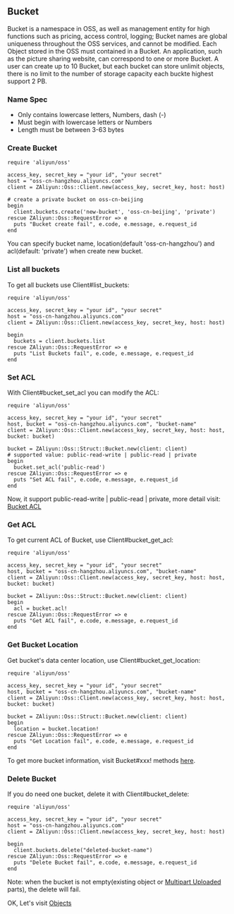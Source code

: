 ## Bucket

Bucket is a namespace in OSS, as well as management entity for high functions such as pricing, access control, logging; Bucket names are global uniqueness throughout the OSS services, and cannot be modified. Each Object stored in the OSS must contained in a Bucket. An application, such as the picture sharing website, can correspond to one or more Bucket. A user can create up to 10 Bucket, but each bucket can store unlimit objects, there is no limit to the number of storage capacity each buckte highest support 2 PB.

### Name Spec

+ Only contains lowercase letters, Numbers, dash (-)
+ Must begin with lowercase letters or Numbers
+ Length must be between 3-63 bytes


### Create Bucket

    require 'aliyun/oss'
    
    access_key, secret_key = "your id", "your secret"
    host = "oss-cn-hangzhou.aliyuncs.com"
    client = ZAliyun::Oss::Client.new(access_key, secret_key, host: host)
    
    # create a private bucket on oss-cn-beijing
    begin
      client.buckets.create('new-bucket', 'oss-cn-beijing', 'private')
    rescue ZAliyun::Oss::RequestError => e
      puts "Bucket create fail", e.code, e.message, e.request_id
    end
    
You can specify bucket name, location(default 'oss-cn-hangzhou') and acl(default: 'private') when create new bucket.


### List all buckets

To get all buckets use Client#list_buckets:

 
    require 'aliyun/oss'
    
    access_key, secret_key = "your id", "your secret"
    host = "oss-cn-hangzhou.aliyuncs.com"
    client = ZAliyun::Oss::Client.new(access_key, secret_key, host: host)
    
    begin
      buckets = client.buckets.list
    rescue ZAliyun::Oss::RequestError => e
      puts "List Buckets fail", e.code, e.message, e.request_id
    end    

### Set ACL

With Client#bucket_set_acl you can modify the ACL:

    require 'aliyun/oss'
    
    access_key, secret_key = "your id", "your secret"
    host, bucket = "oss-cn-hangzhou.aliyuncs.com", "bucket-name"
    client = ZAliyun::Oss::Client.new(access_key, secret_key, host: host, bucket: bucket)
    
    bucket = ZAliyun::Oss::Struct::Bucket.new(client: client)
    # supported value: public-read-write | public-read | private
    begin
      bucket.set_acl('public-read')
    rescue ZAliyun::Oss::RequestError => e
      puts "Set ACL fail", e.code, e.message, e.request_id
    end  

Now, it support public-read-write | public-read | private, more detail visit: [Bucket ACL](https://docs.aliyun.com/#/pub/oss/product-documentation/acl&bucket-acl)


### Get ACL

To get current ACL of Bucket, use Client#bucket_get_acl:
       
    require 'aliyun/oss'
    
    access_key, secret_key = "your id", "your secret"
    host, bucket = "oss-cn-hangzhou.aliyuncs.com", "bucket-name"
    client = ZAliyun::Oss::Client.new(access_key, secret_key, host: host, bucket: bucket)
    
    bucket = ZAliyun::Oss::Struct::Bucket.new(client: client)
    begin
      acl = bucket.acl!
    rescue ZAliyun::Oss::RequestError => e
      puts "Get ACL fail", e.code, e.message, e.request_id
    end    
    
### Get Bucket Location

Get bucket's data center location, use Client#bucket_get_location:

    require 'aliyun/oss'
    
    access_key, secret_key = "your id", "your secret"
    host, bucket = "oss-cn-hangzhou.aliyuncs.com", "bucket-name"
    client = ZAliyun::Oss::Client.new(access_key, secret_key, host: host, bucket: bucket)
    
    bucket = ZAliyun::Oss::Struct::Bucket.new(client: client)
    begin
      location = bucket.location!
    rescue ZAliyun::Oss::RequestError => e
      puts "Get Location fail", e.code, e.message, e.request_id
    end 

To get more bucket information, visit Bucket#xxx! methods [here](http://www.rubydoc.info/gems/aliyun-oss-sdk/0.1.1/ZAliyun/Oss/Struct/Bucket).


### Delete Bucket

If you do need one bucket, delete it with Client#bucket_delete:
    
    require 'aliyun/oss'
    
    access_key, secret_key = "your id", "your secret"
    host = "oss-cn-hangzhou.aliyuncs.com"
    client = ZAliyun::Oss::Client.new(access_key, secret_key, host: host)    
    
    begin
      client.buckets.delete("deleted-bucket-name")
    rescue ZAliyun::Oss::RequestError => e
      puts "Delete Bucket fail", e.code, e.message, e.request_id
    end
    
Note: when the bucket is not empty(existing object or [Multipart Uploaded](./multipart.md) parts), the delete will fail.


OK, Let's visit [Objects](./object.md)    
    